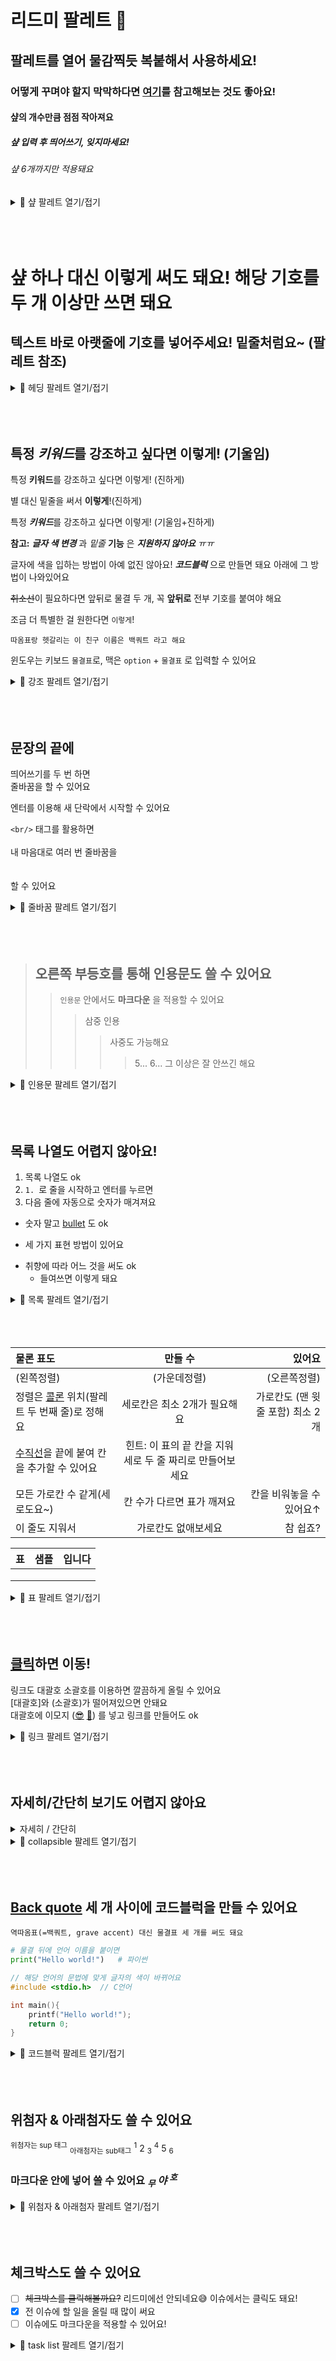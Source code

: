 # 리드미 팔레트 🎨
## 팔레트를 열어 물감찍듯 복붙해서 사용하세요!
### 어떻게 꾸며야 할지 막막하다면 [여기](https://dillinger.io)를 참고해보는 것도 좋아요!
#### 샾의 개수만큼 점점 작아져요
##### 샾 입력 후 띄어쓰기, 잊지마세요!
###### 샾 6개까지만 적용돼요

<details>
<summary>🎨 샾 팔레트 열기/접기</summary>
<div markdown="1">  
  
```
# 마크다운 팔레트 🎨
## 팔레트를 열어 물감찍듯 복붙해서 사용하세요!
### 어떻게 꾸며야 할지 막막하다면 [여기](https://dillinger.io)를 참고해보는 것도 좋아요!
#### 샾의 개수만큼 점점 작아져요
##### 샾 입력 후 띄어쓰기, 잊지마세요!
###### 샾 6개까지만 적용돼요
```
</div>
</details>
<br/><br/><br/>

샾 하나 대신 이렇게 써도 돼요! 해당 기호를 두 개 이상만 쓰면 돼요
==

텍스트 바로 아랫줄에 기호를 넣어주세요! 밑줄처럼요~ (팔레트 참조)
-----------------------------

<details>
<summary>🎨 헤딩 팔레트 열기/접기</summary>
<div markdown="1">  

```
샾 하나 대신 이렇게 써도 돼요! 해당 기호를 두 개 이상만 쓰면 돼요
==

텍스트 바로 아랫줄에 기호를 넣어주세요! 밑줄처럼요~ 
-----------------------------
```
</div>
</details>
<br/><br/><br/>

## 특정 *키워드*를 강조하고 싶다면 이렇게! (기울임)

특정 **키워드**를 강조하고 싶다면 이렇게! (진하게)

별 대신 밑줄을 써서 __이렇게__!(진하게)

특정 ***키워드***를 강조하고 싶다면 이렇게! (기울임+진하게)

**참고:** **_글자 색 변경_** 과 *밑줄* __기능__ 은 __*지원하지 않아요*__ _ㅠㅠ_

글자에 색을 입하는 방법이 아예 없진 않아요! ***코드블럭*** 으로 만들면 돼요 아래에 그 방법이 나와있어요

~~취소선~~이 필요하다면 앞뒤로 물결 두 개, 꼭 **앞뒤로** 전부 기호를 붙여야 해요

조금 더 특별한 걸 원한다면 `이렇게`!

`따옴표랑 헷갈리는 이 친구 이름은 백쿼트 라고 해요`

윈도우는 키보드 `물결표`로, 맥은 `option` + `물결표` 로 입력할 수 있어요

<details>
<summary>🎨 강조 팔레트 열기/접기</summary>
<div markdown="1"> 

```
## 특정 *키워드*를 강조하고 싶다면 이렇게! (기울임)
	
특정 **키워드**를 강조하고 싶다면 이렇게! (진하게)  
	
별 대신 밑줄을 써서 __이렇게__!(진하게)
	
특정 ***키워드***를 강조하고 싶다면 이렇게! (기울임+진하게)  
	
**참고:** **_글자 색 변경_** 과 *밑줄* __기능__ 은 __*지원하지 않아요*__ _ㅠㅠ_

글자에 색을 입하는 방법이 아예 없진 않아요! ***코드블럭*** 으로 만들면 돼요 아래에 그 방법이 나와있어요

~~취소선~~이 필요하다면 앞뒤로 물결 두 개, 꼭 **앞뒤로** 전부 기호를 붙여야 해요

조금 더 특별한 걸 원한다면 `이렇게`!

`따옴표랑 헷갈리는 이 친구 이름은 백쿼트 라고 해요`

윈도우는 키보드 `물결표`로, 맥은 `option` + `물결표` 로 입력할 수 있어요
```
</div>
</details>
<br/><br/><br/>

## 문장의 끝에 
띄어쓰기를 두 번 하면  
줄바꿈을 할 수 있어요

엔터를 이용해 새 단락에서 시작할 수 있어요

`<br/>` 태그를 활용하면
<br/><br/>
내 마음대로 여러 번 줄바꿈을
<br/><br/><br/>
할 수 있어요

<details>
<summary>🎨 줄바꿈 팔레트 열기/접기</summary>
<div markdown="1"> 
  
```
## 문장의 끝에
띄어쓰기를 두 번 하면  
줄바꿈을 할 수 있어요

엔터를 이용해 새 단락에서 시작할 수 있어요

`<br/>`태그를 활용하면
<br/><br/>
내 마음대로 여러 번 줄바꿈을
<br/><br/><br/>
할 수 있어요
```
</div>
</details>
<br/><br/><br/>

> ## 오른쪽 부등호를 통해 인용문도 쓸 수 있어요
> > `인용문` 안에서도 __마크다운__ 을 적용할 수 있어요
> > > 삼중 인용
> > > > 사중도 가능해요
> > > > > 5... 6... 그 이상은 잘 안쓰긴 해요

<details>
<summary>🎨 인용문 팔레트 열기/접기</summary>
<div markdown="1"> 
	
```
> ## 오른쪽 호를 통해 인용문도 쓸 수 있어요
> > `인용문` 안에서도 __마크다운__ 을 적용할 수 있어요
> > > 삼중 인용
> > > > 사중도 가능해요
> > > > > 5... 6... 그 이상은 잘 안쓰긴 해요
```
</div>
</details>
<br/><br/><br/>

## 목록 나열도 어렵지 않아요!
1. 목록 나열도 ok
2. `1. `로 줄을 시작하고 엔터를 누르면
3. 다음 줄에 자동으로 숫자가 매겨져요

* 숫자 말고 [bullet](https://ko.wikipedia.org/wiki/%EB%B6%88%EB%A6%BF) 도 ok
- 세 가지 표현 방법이 있어요
+ 취향에 따라 어느 것을 써도 ok
	* 들여쓰면 이렇게 돼요

<details>
<summary>🎨 목록 팔레트 열기/접기</summary>
<div markdown="1"> 
	
```
1. 목록 나열도 ok
2. `1. `로 줄을 시작하면
3. 다음 줄에 자동으로 숫자가 매겨져요!

* 숫자 말고 [bullet](https://ko.wikipedia.org/wiki/%EB%B6%88%EB%A6%BF) 도 ok
- 세 가지 표현 방법이 있어요
+ 취향에 따라 어느 것을 써도 ok
	* 들여쓰면 이렇게 돼요
```
</div>
</details>
<br/><br/><br/>

|물론 표도|만들 수|있어요|
|:---|:---:|---:|
|(왼쪽정렬)|(가운데정렬)|(오른쪽정렬)|
|정렬은 [콜론](https://ko.wikipedia.org/wiki/%EC%8C%8D%EC%A0%90) 위치(팔레트 두 번째 줄)로 정해요|세로칸은 최소 2개가 필요해요|가로칸도 (맨 윗줄 포함) 최소 2개|
|[수직선](https://ko.wikipedia.org/wiki/%EC%88%98%EC%A7%81%EC%84%A0_(%EA%B8%B0%ED%98%B8))을 끝에 붙여 칸을 추가할 수 있어요|힌트: 이 표의 끝 칸을 지워 세로 두 줄 짜리로 만들어보세요||
|모든 가로칸 수 같게(세로도요~)|칸 수가 다르면 표가 깨져요|칸을 비워놓을 수 있어요↑|
|이 줄도 지워서|가로칸도 없애보세요|참 쉽죠?|


|표|샘플|입니다|
|:---:|:---:|---:|
||||
||||
||||


<details>
<summary>🎨 표 팔레트 열기/접기</summary>
<div markdown="1"> 
	
```
|물론 표도|만들 수|있어요|
|:---|:---:|---:|
|(왼쪽정렬)|(가운데정렬)|(오른쪽정렬)|
|정렬은 [콜론](https://ko.wikipedia.org/wiki/%EC%8C%8D%EC%A0%90) 위치로(두 번째 줄) 정해요|세로칸은 최소 2개가 필요해요|가로칸도 (맨 윗줄 포함) 최소 2개|
|[수직선](https://ko.wikipedia.org/wiki/%EC%88%98%EC%A7%81%EC%84%A0_(%EA%B8%B0%ED%98%B8)을 끝에 붙여 칸을 추가할 수 있어요|힌트: 이 표의 끝 칸을 지워 세로 두 줄 짜리로 만들어보세요||
|모든 가로칸 수 같게(세로도요~)|칸 수가 다르면 표가 깨져요|칸을 비워놓을 수 있어요↑|
|이 줄도 지워서|가로칸도 없애보세요|참 쉽죠?|

|표|샘플|입니다|
|:---|:---:|---:|
||||
||||
||||
```
</div>
</details>
<br/><br/><br/>

## [클릭](https://github.com/INU-Fake-Developers/INU-Fake-Developers)하면 이동!  
링크도 대괄호 소괄호를 이용하면 깔끔하게 올릴 수 있어요  
[대괄호]와 (소괄호)가 떨어져있으면 안돼요  
대괄호에 이모지 ([😎](https://github.com/INU-Fake-Developers/INU-Fake-Developers)
[🎨](https://github.com/INU-Fake-Developers/INU-Fake-Developers/blob/main/readme-palette.md))
 를 넣고 링크를 만들어도 ok

<details>
<summary>🎨 링크 팔레트 열기/접기</summary>
<div markdown="1">
	
```
## [클릭](https://github.com/INU-Fake-Developers/INU-Fake-Developers)하면 이동!  
링크도 대괄호롸 소괄호를 이용하면 깔끔하게 올릴 수 있어요  
[대괄호]와 (소괄호)가 떨어져있으면 안돼요  
대괄호에 이모지 [😎](https://github.com/INU-Fake-Developers/INU-Fake-Developers)
[🎨](https://github.com/INU-Fake-Developers/INU-Fake-Developers/blob/main/markdown-palette.md))
 를 넣고 링크를 만들어도 ok
```
</div>
</details>
<br/><br/><br/>

## 자세히/간단히 보기도 어렵지 않아요

<details>
<summary>자세히 / 간단히</summary>
<div markdown="1">

복사 후 붙여넣고 summary 태그 사이와 여기만 바꾸면 끝!  
내용을 지우다 꺾쇠괄호까지 지우지 않도록 조심하세요 
</div>
</details>
	
<details>
<summary>🎨 collapsible 팔레트 열기/접기</summary>
<div markdown="1">

```
<details>
<summary>자세히 / 간단히</summary>
<div markdown="1">

복사 후 붙여넣고 summary 태그 사이와 여기만 바꾸면 끝!  
내용을 지우다 꺾쇠괄호까지 지우지 않도록 조심하세요
</div>
</details>
```
</div>
</details>
<br/><br/><br/>

## [Back quote](https://ko.wikipedia.org/wiki/%EC%96%B5%EC%9D%8C_%EB%B6%80%ED%98%B8) 세 개 사이에 코드블럭을 만들 수 있어요

~~~
역따옴표(=백쿼트, grave accent) 대신 물결표 세 개를 써도 돼요
~~~

```python
# 물결 뒤에 언어 이름을 붙이면
print("Hello world!")	# 파이썬
```

~~~c
// 해당 언어의 문법에 맞게 글자의 색이 바뀌어요
#include <stdio.h>	// C언어

int main(){
	printf("Hello world!");
	return 0;
}
~~~

<details>
<summary>🎨 코드블럭 팔레트 열기/접기</summary>
<div markdown="1">
	
```
## [Back quote](https://ko.wikipedia.org/wiki/%EC%96%B5%EC%9D%8C_%EB%B6%80%ED%98%B8) 세 개 사이에 코드블럭을 만들 수 있어요

~~~
역따옴표(=백쿼트, grave accent) 대신 물결표 세 개를 써도 돼요
~~~

~~~python
# 물결 뒤에 언어 이름을 붙이면
print("Hello world!")	# 파이썬
~~~

~~~c
// 해당 언어의 문법에 맞게 글자의 색이 바뀌어요
#include <stdio.h>	// C언어

int main(){
	printf("Hello world!");
	return 0;
}
~~~
```
</div>
</details>
<br/><br/><br/>

## 위첨자 & 아래첨자도 쓸 수 있어요

<sup>위첨자는 sup 태그</sup> <sub>아래첨자는 sub태그</sub> 
<sup>1</sup> 2 <sub>3</sub> <sup>4</sup> 5 <sub>6</sub>
### 마크다운 안에 넣어 쓸 수 있어요 *<sub>무</sub> 야 <sup>호</sup>*

<details>
<summary>🎨 위첨자 & 아래첨자 팔레트 열기/접기</summary>
<div markdown="1">
	
```
## 위첨자 & 아래첨자도 쓸 수 있어요

<sup>위첨자는 sup 태그</sup> <sub>아래첨자는 sub 태그</sub> 
<sup>1</sup> 2 <sub>3</sub> <sup>4</sup> 5 <sub>6</sub>
### 마크다운 안에 넣어 쓸 수 있어요 *<sub>무</sub> 야 <sup>호</sup>*
```
</div>
</details>
<br/><br/><br/>
	
## 체크박스도 쓸 수 있어요
- [ ] ~~체크박스를 클릭해볼까요?~~ 리드미에선 안되네요😅 이슈에서는 클릭도 돼요!
- [x] 전 이슈에 할 일을 올릴 때 많이 써요
- [ ] 이슈에도 마크다운을 적용할 수 있어요!
	
<details>
<summary>🎨 task list 팔레트 열기/접기</summary>
<div markdown="1">
	
```
## 체크박스도 쓸 수 있어요
- [ ] ~~체크박스를 클릭해볼까요?~~ 리드미에선 안되네요😅 이슈에서는 클릭도 돼요!
- [x] 전 이슈에 할 일을 올릴 때 많이 써요
- [ ] 이슈에도 마크다운을 적용할 수 있어요!
```
</div>
</details>
<br/><br/><br/>
	
	
	
